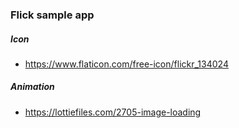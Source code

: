### Flick sample app

##### Icon

- https://www.flaticon.com/free-icon/flickr_134024
 
##### Animation

- https://lottiefiles.com/2705-image-loading
  
